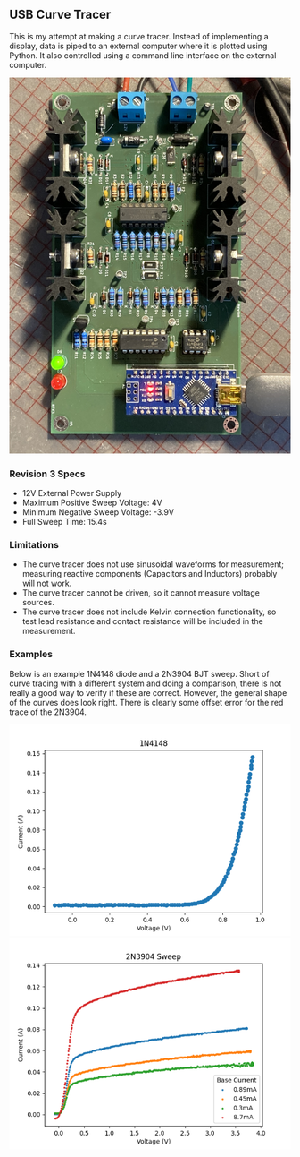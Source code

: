 <h2> USB Curve Tracer </h2>
This is my attempt at making a curve tracer.  
Instead of implementing a display, data is piped to an external computer where it is plotted using Python. It also controlled using a command line interface on the external computer. 

![Device Picture](./REV3_Picture.JPG)

<h3> Revision 3 Specs </h3>
<ul>
<li>12V External Power Supply</li>
<li>Maximum Positive Sweep Voltage: 4V</li>
<li>Minimum Negative Sweep Voltage: -3.9V</li>
<li>Full Sweep Time: 15.4s</li>
</ul>

<h3> Limitations </h3>
<ul>
<li>The curve tracer does not use sinusoidal waveforms for measurement; measuring reactive components 
(Capacitors and Inductors) probably will not work. </li>
<li>The curve tracer cannot be driven, so it cannot measure voltage sources.</li>
<li>The curve tracer does not include Kelvin connection functionality, so test lead resistance and 
contact resistance will be included in the measurement. </li>
</ul> 

<h3> Examples </h3>
<p>Below is an example 1N4148 diode and a 2N3904 BJT sweep. Short of curve tracing with a different system and doing a comparison, there is not really a good way to verify if these are correct. However, the general shape of the curves does look right. There is clearly some offset error for the red trace of the 2N3904. </p>

![1N4148 Diode](./examples/1N4148_REV3.png)
![2N3904 BJT](./examples/2N3904_REV3.png)